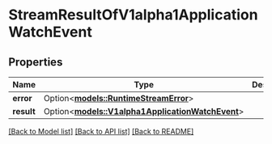 # StreamResultOfV1alpha1ApplicationWatchEvent

## Properties

Name | Type | Description | Notes
------------ | ------------- | ------------- | -------------
**error** | Option<[**models::RuntimeStreamError**](runtimeStreamError.md)> |  | [optional]
**result** | Option<[**models::V1alpha1ApplicationWatchEvent**](v1alpha1ApplicationWatchEvent.md)> |  | [optional]

[[Back to Model list]](../README.md#documentation-for-models) [[Back to API list]](../README.md#documentation-for-api-endpoints) [[Back to README]](../README.md)


